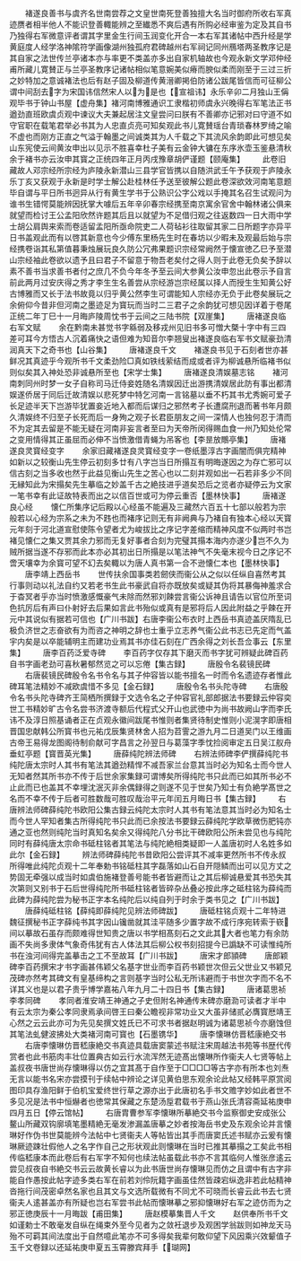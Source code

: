 <!-- { "loadSidebar": true } -->
　　褚遂良善书与虞齐名世南尝荐之文皇世南死登善独擅大名当时御府所收右军真迹赝者相半他人不能识登善輙能辨之至纎悉不爽后遇有所购必经审鉴为定及其自书乃独得右军微意评者谓其字里金生行间玉润变化开合一本右军其诸帖中西升经是学黄庭度人经学洛神隂符学画像湖州独孤府君碑越州右军祠记同州鴈塔两圣教序记是其自家之法世传兰亭诸本亦与率更不类盖亦多出自家机轴故也今观永新文学邓仲经甫所藏儿寛賛正与兰亭圣教序记诸帖相似笔意婉美似瘠而腴似柔而刚至于三过三折之妙特加之意诚褚法也后有赵子固及柳道传黄溍卿掲伯防诸公跋尾皆信而可征柳公谓中间刮去字为宋国讳信然宋人以为是也【宣祖讳】永乐辛卯二月独山王偁观毕书于钟山书屋【虚舟集】褚河南博雅通识工隶楷初师虞永兴晚得右军笔法正书遒劲直班欧虞贞观中谏议大夫兼起居注文皇尝问曰朕有不善卿亦记邪对曰守道不如守官职在载笔君举必书其为人忠直贞亮可知矣观此书儿寛賛瑶台青琐春林罗绮之喻不虚也而刚方正直之气溢于翰墨之间诚类其为人千载之下其流风余韵即此可想见矣山东宪使云间黄汝申出以见示不胜喜幸杜子美有云金钟大镛在东序氷壶玉鉴悬清秋余于褚书亦云汝申其寳之正统四年正月丙戌豫章胡俨谨题【颐庵集】
　　此卷旧藏故人邓宗经所宗经为庐陵永新潜山三县学官皆携以自随洪武壬午予获观于庐陵永乐丁亥又获观于永新是时学士解公赴桂林任予送至彼解公题此卷深欲效河南笔意题毕自谓与平日所书迥异从行有黄生学书于公熟识公字公戏以手掩其名召生试观问为谁书生错愕莫能辨因抚掌大噱后五年辛卯春宗经携至南京寓余官舍中翰林诸公俱来就望而检讨王公孟阳欣然许题其后且以就望为不足借归观之往返数四一日大雨中学士胡公肩舆来索而卷适留孟阳所亟命院吏二人荷毡衫往取留其家二日所题字亦异平日书盖观此而有以啓其新意也今少傅东里杨先生时在春坊以少暇未及观最后始与宗经携卷诣其私第值暮秉烛展玩良久防公冗弗果题识宗经常阙然于懐宣徳乙巳予至潜山宗经袖此卷欲以遗予且曰君子不留意于物吾老矣付之得人则于此卷无负矣予辞以素不善书当求善书者付之庶几不负今年冬予至云间大参黄公汝申忽出此卷示予自言前此两月过安庆得之秀才李生生名善尝从宗经游岂宗经属以择人而授生生知黄公好古博雅而又长于法书故竟以归乎黄公然李生可谓能知人宗经亦无负于此卷矣展玩之余俯仰今昔非但河南之墨迹足为寳玩而当时二三君子之余韵犹可想见因详着于卷尾正统二年丁巳十一月晦庐陵周忱书于云间之三陆书院【双崖集】
　　唐褚遂良临右军文赋
　　余在黔南未甚觉书字緜弱及移戎州见旧书多可憎大槩十字中有三四差可耳今方悟古人沉着痛快之语但难为知音尔李翘叟出褚遂良临右军书文赋豪劲清润真天下之奇书也【山谷集】
　　唐褚遂良千文
　　褚遂良书见于石刻者世亦甚鲜况其真迹乎今观所书千文柔劲险□真如铁线萦结而成或者评为柳诚悬所临褚书似则似矣其入神处恐非诚悬所至也【宋学士集】
　　唐褚遂良清娱墓志铭
　　褚河南刺同州时梦一女子自称司马迁侍妾姓随名清娱因迁出游携清娱居此防有事出都清娱遂侨居于同后迁故清娱以悲死梦中特乞河南一言铭墓以垂不朽其书尤秀婉可爱子长足迹半天下岂游毕犹置妾近地入都而后谋归之邪然考子长遭腐刑退而著书年月颇久清娱终不归至子长死而后一身殉之观子长君臣朋友之间一深情人也独何忍于清而不为定其去留是不能无疑在河南非妄言者至曰为天帝所闵得赐血食一州乃知处伦常之变用情得其正虽屈而必伸不当愤激借青蝇为吊客也【李昰放鷼亭集】
　　唐褚遂良灵寳经变字
　　余家旧藏褚遂良灵寳经变字一卷纸墨淳古字画闇而俱完精神如新以之较衡山先生停云初刻多廿有八字岂当日所搨互有明晦遂因之为存亡邪可以信古刻之当多收也然于此益见衡山先生之苦心也以二刻并观如出一石若非多少不同无縁知此为宋搨矣先生摹临之妙盖千古之絶技进乎道矣恐后之览者亦疑停云为文家一笔书幸有此证故特表而出之以信百世或可为停云重否【墨林快事】
　　唐褚遂良心经
　　懐仁所集序记后殿以心经虽不能遍及三藏然六百五十七部以般若为宗般若以心经为宗系之未为不韪也而褚序记则无有非阙典与乃褚自有独本心经以天寳元年刻于河北道宣慰使陈令望者尤为峻拔比之序记字差缩而精神风度不似两时书岂褚见懐仁之集又贾其余力邪而无复好事者合刻为完璧其搨本海内亦遂少岂不久为贼所据当遂不存邪而此本亦必其初出日所搨是以笔法神气不失毫末视今日之序记不啻天壤幸为余寳可望不幻去矣輙以为唐人真书第一合不逊懐仁本也【墨林快事】
　　唐李靖上西岳书
　　世传扶余国事类若劒侠而衞公从之似以任纵自喜然考其行事则动以礼法自约又若老书生此书豪武自将亦既放矣或疑其伪将其暴侮神羞求合于杳冥者乎亦当时愤激感慨豪气未除而然邪刘餗尝言衞公诉神且请告以官位所至词色抗厉后有声曰仆射好去后果如言此书殆似或真有是邪将后人因此附益之乎餗在开元中其说似有据若可信也【广川书跋】右唐李衞公布衣时上西岳书真迹盖厌隋乱已极负济世之志奋欲有为而咨之神明之辞也士重乎立志养气衞公此书志已先定而气盖宇内矣是以卒能辅明主而建功业焉其书亦佳石刻在广西余得之刘长吾佥事云【东里集】
　　唐李百药泛爱寺碑
　　李百药字仅存其下磨灭而书字犹可辨疑此碑百药自书字画老劲可喜秋暑郁然览之可以忘倦【集古録】
　　唐殷令名裴镜民碑
　　右唐裴镜民碑殷令名书令名与其子仲容皆以能书擅名一时而令名遗迹存者惟此碑耳笔法精妙不减欧虞惜不多见【金石録】
　　唐殷令名书头陀寺碑
　　右唐殷令名书头陀寺碑齐王简栖所撰録于文选令名之子仲容官礼部郎据法书要録云仲容奕世工书精妙旷古令名尝书济渡寺额后代程式父开山也武徳中为尚书故阙山字而李氏讳不及淳日照基诵者正在贞观永徽间跋尾书惟则者集贤待制史惟则小泥滉字即唐相晋国忠献韩公所寳书也元祐戊辰集贤林舍人招为苕霅之游九月二日道吴门以王维画古帝王易得龙图阁待制俞献可字昌言之孙翌日与葛藻字季忱捡阅审定五日吴江舣舟垂虹亭题【寳晋英光集】
　　唐薛纯陀辨法师碑
　　右辨法师碑李俨撰薛纯陀书纯陀唐太宗时人其书有笔法其遒劲精悍不减吾家兰台意其当时必为知名士而今世人无知者然其所书亦不传于后世余家集録可谓博矣所得纯陀书只此而已如其所书必不止此而已也盖其不幸埋沈泯灭非余偶録得之则遂不见于世矣乃知士有负絶学髙世之名而不幸不传于后者可胜数哉可胜叹哉治平元年闰五月晦日书【集古録】
　　右唐辨法师碑薛纯陀书欧阳公集古録云纯陀太宗时人其书有笔法意其当时必为知名士而今世人罕知者集古所得纯陀书只此而已余按法书要録云薛纯陀学欧草微伤肥钝亦通之亚也然则纯陀当时真知名矣余又得纯陀八分书比干碑欧阳公所未尝见也与纯陀同时有薛纯唐太宗命书砥柱铭者其笔法与纯陀絶相类疑即一人盖唐初时人名姓多如此尔【金石録】
　　辨法师碑薛纯陀书昔欧阳公尝评其不减率更然所书不传永叔所得唯此纯陀贞观十二年奉勅书铭砥柱其字磊落如山石自开隠鳞而出可以见方丈之势固无牵强以成当时如虞伯施褚登善号能书者皆避而让之其后柳诚悬爱其书恐失其次第则又别书于石后世得纯陀所书砥柱铭者皆碎杂丛叠必按此序之砥柱铭为薛纯而此碑为薛纯陀尝为秘书正字本名纯陀后以纯自列于时余于类书见之【广川书跋】
　　唐薛纯砥柱铭【薛纯即薛纯陀见辨法师碑跋】
　　唐砥柱铭贞观十二年特进魏征撰秘书正字薛纯书其字因山镵凿就其洼平随多少置字故不成行序宛转索于嵚间以摹故石虽存而颇难得世知贵之唐以书学相髙刻石之文此其大者也笔力有余防画不失尚多隶体气象奇伟犹有古人体法其后柳公权书刻招提今已譌缺不可读惟纯所书在浊河间得完盖摹击之工不至故耳【广川书跋】
　　唐宋才郎頴碑
　　唐郎颖碑李百药撰宋才书字画甚伟颖父名基字世业而李百药书颖世次但云父世业又书颖兄茂碑亦然考其碑文有皇基缔构之言则基字当时公私无所讳避而于书世次字而不名不详其义也是以君子贵乎博学嘉祐八年九月二十四日书【集古録】
　　唐诸葛思祯李孝同碑
　　孝同者淮安靖王神通之子史但附名神通传末碑亦磨泐可读者才半中有云太宗为秦公孝同隶焉承间啓王曰秦公瞻视非常功业又大虽非储贰必膺寳厯靖王心然之云云此亦可为先见矣撰文姓氏已不可求书者据赵明诚为诸葛思祯今亦磨蚀但其笔法虬健波拂处大类褚河南可寳也【石墨镌华】
　　唐李懐琳仿晋嵇康絶交书
　　右唐李懐琳仿晋嵇康絶交书真迹具载唐窦蒙述书赋注宋周越法书苑等书歴代传赏者也此书筋肉丰壮位置典古如云行水流浑然无迹髙出懐琳所作衞夫人七贤等帖上盖叔夜书唐世尚存懐琳得以仿之宜其髙于自作至于□□□□等古字亦有所本也刘焘无言以能书名宋亦尝摸刊于续帖中辨论之详见黄伯思东观余论此帖又经韩平原赏阅图印具存渔阳鲜于伯机宝爱终世行草之源亦出于此唐初名手书文赡字妙如此者世不多见况是法书中恒爀者也徳常其保藏之东楚汤垕君载书于燕山张氏清容斋延祐庚申四月五日【停云馆帖】
　　右唐胄曹参军李懐琳所摹絶交书今监察御史安成张公鳌山所藏双钩廓填笔墨精絶无毫发渗漏盖唐摹之妙者按海岳书史及东观余论并言懐琳好作伪书世莫能辨今法帖中七贤衞夫人等帖皆出其手而唐窦氏述书赋亦云爰有懐琳厥迹踈壮假他人之名字作自己之形状观此则懐琳在当时已推其摹搨之工矣此书相传临嵇康本而此卷后有右军字不知何也续法帖虽载此书亦不言其临何人惟张彦逺云尝见叔夜自书絶交书云云故黄长睿以为此书唐世尚存懐琳见而仿之且谓中有古字非能自作愚按此帖字迹多类右军在前若刘伶阮籍字画虽佳然皆疎宕纵逸非若此帖精神沓拖行间茂密卓然名家也且其文与文选所载微有不同尤不可晓而长睿云此书去七贤衞夫人逺甚盖亦有所疑也岂右军尝书此帖而懐琳摹之邪抑懐琳好右军之迹仿而为之邪正徳庚辰十一月晦跋【甫田集】
　　唐赵模摹集晋人千文
　　赵供奉所书千文如谨勅士不敢毫发自纵在绳束外至今见者为之敛衽退步及观困学翁跋则如神龙天马殆不可羁其间法度出于自然噫此笔亦不可多得矣我辈何敢仰望下风因乘兴效颦值子玉千文卷録以还延祐庚申夏五玉霄滕宾拜手【瑚网】
